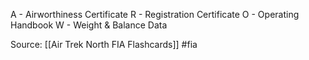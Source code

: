 A - Airworthiness Certificate
R - Registration Certificate
O - Operating Handbook
W - Weight & Balance Data

Source: [[Air Trek North FIA Flashcards]] #fia

